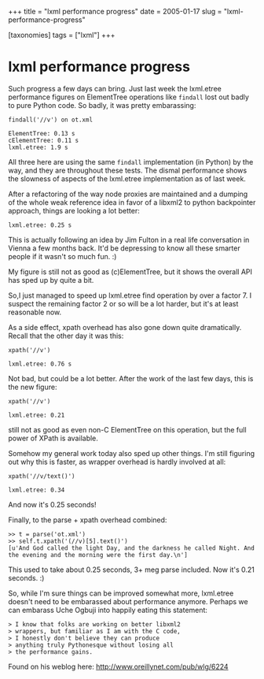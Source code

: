 +++
title = "lxml performance progress"
date = 2005-01-17
slug = "lxml-performance-progress"

[taxonomies]
tags = ["lxml"]
+++

# lxml performance progress

Such progress a few days can bring. Just last week the lxml.etree
performance figures on ElementTree operations like `findall` lost out
badly to pure Python code. So badly, it was pretty embarassing:

    findall('//v') on ot.xml

    ElementTree: 0.13 s
    cElementTree: 0.11 s
    lxml.etree: 1.9 s

All three here are using the same `findall` implementation (in Python)
by the way, and they are throughout these tests. The dismal performance
shows the slowness of aspects of the lxml.etree implementation as of
last week.

After a refactoring of the way node proxies are maintained and a dumping
of the whole weak reference idea in favor of a libxml2 to python
backpointer approach, things are looking a lot better:

    lxml.etree: 0.25 s

This is actually following an idea by Jim Fulton in a real life
conversation in Vienna a few months back. It'd be depressing to know all
these smarter people if it wasn't so much fun. :)

My figure is still not as good as (c)ElementTree, but it shows the
overall API has sped up by quite a bit.

So,I just managed to speed up lxml.etree find operation by over a factor
7. I suspect the remaining factor 2 or so will be a lot harder, but it's
at least reasonable now.

As a side effect, xpath overhead has also gone down quite dramatically.
Recall that the other day it was this:

    xpath('//v')

    lxml.etree: 0.76 s

Not bad, but could be a lot better. After the work of the last few days,
this is the new figure:

    xpath('//v')

    lxml.etree: 0.21

still not as good as even non-C ElementTree on this operation, but the
full power of XPath is available.

Somehow my general work today also sped up other things. I'm still
figuring out why this is faster, as wrapper overhead is hardly involved
at all:

    xpath('//v/text()')

    lxml.etree: 0.34

And now it's 0.25 seconds!

Finally, to the parse + xpath overhead combined:

    >> t = parse('ot.xml')
    >> self.t.xpath('(//v)[5].text()')
    [u'And God called the light Day, and the darkness he called Night. And the evening and the morning were the first day.\n']

This used to take about 0.25 seconds, 3+ meg parse included. Now it's
0.21 seconds. :)

So, while I'm sure things can be improved somewhat more, lxml.etree
doesn't need to be embarassed about performance anymore. Perhaps we can
embarass Uche Ogbuji into happily eating this statement:

    > I know that folks are working on better libxml2
    > wrappers, but familiar as I am with the C code,
    > I honestly don't believe they can produce
    > anything truly Pythonesque without losing all
    > the performance gains.

Found on his weblog here: <http://www.oreillynet.com/pub/wlg/6224>
